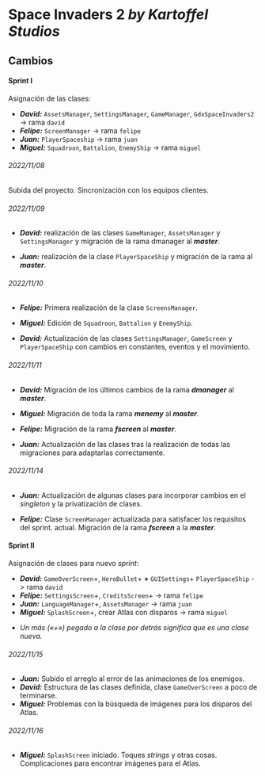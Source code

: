 # Space Invaders 2 *by Kartoffel Studios*

## Cambios

#### Sprint I

Asignación de las clases:
- ***David:*** `AssetsManager`, `SettingsManager`, `GameManager`,  `GdxSpaceInvaders2` -> rama `david`
- ***Felipe:*** `ScreenManager` -> rama `felipe`
- ***Juan:*** `PlayerSpaceship` -> rama  `juan`
- ***Miguel:*** `Squadroon`, `Battalion`, `EnemyShip` -> rama `miguel`

###### 2022/11/08
Subida del proyecto. Sincronización con los equipos clientes.

###### 2022/11/09
- ***David:*** realización de las clases `GameManager`, `AssetsManager` y `SettingsManager` y 
migración de la rama dmanager al ***master***.

- ***Juan:*** realización de la clase `PlayerSpaceShip` y migración de la rama al ***master***.

###### 2022/11/10
- ***Felipe:*** Primera realización de la clase `ScreensManager`.

- ***Miguel:*** Edición de `Squadroon`, `Battalion` y `EnemyShip`.

- ***David:*** Actualización de las clases `SettingsManager`, `GameScreen` y `PlayerSpaceShip` 
con cambios en constantes, eventos y el movimiento.

###### 2022/11/11
- ***David:*** Migración de los últimos cambios de la rama ***dmanager*** al ***master***.

- ***Miguel:*** Migración de toda la rama ***menemy*** al ***master***.

- ***Felipe:*** Migración de la rama ***fscreen*** al ***master***.

- ***Juan:*** Actualización de las clases tras la realización de todas las migraciones para 
adaptarlas correctamente.

###### 2022/11/14
- ***Juan:*** Actualización de algunas clases para incorporar cambios en el *singleton* y la privatización 
de clases.

- ***Felipe:*** Clase `ScreenManager` actualizada para satisfacer los requisitos del sprint.
actual. Migración de la rama ***fscreen*** a la ***master***.

#### Sprint II

Asignación de clases para nuevo *sprint*:
- ***David:*** `GameOverScreen`+, `HeroBullet`+ **+** `GUISettings`+ `PlayerSpaceShip` -> rama `david`
- ***Felipe:*** `SettingsScreen`+, `CreditsScreen`+ -> rama `felipe`
- ***Juan:*** `LanguageManager`+, `AssetsManager` -> rama  `juan`
- ***Miguel:*** `SplashScreen`+, crear Atlas con disparos -> rama `miguel`
* *Un más («+») pegado a la clase por detrás significa que es una clase nueva.*

###### 2022/11/15
- ***Juan:*** Subido el arreglo al error de las animaciones de los enemigos.
- ***David:*** Estructura de las clases definida, clase `GameOverScreen` a poco de terminarse.
- ***Miguel:*** Problemas con la búsqueda de imágenes para los disparos del Atlas.

###### 2022/11/16
- ***Miguel:*** `SplashScreen` iniciado. Toques *strings* y otras cosas. Complicaciones para
encontrar imágenes para el Atlas.

